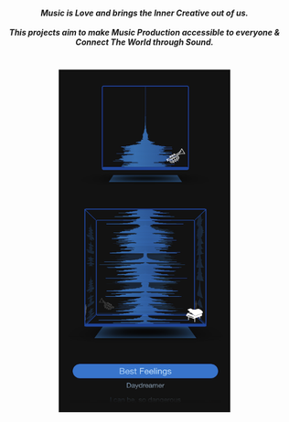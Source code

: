<h5 align='center'>
Music is Love and brings the Inner Creative out of us. 
<br/>
<br/>
This projects aim to make Music Production accessible to everyone & Connect The World through Sound.
<br/>
<br/>
</h5>

<p align="center">
 <img width="300" height="600" src="./img/demo.png">
</p>
